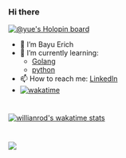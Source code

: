 ### Hi there
[![@yue's Holopin board](https://holopin.io/api/user/board?user=yue)](https://holopin.io/@yue)
- 👋 I’m Bayu Erich 
- 🌱 I’m currently learning: 
  + [Golang](https://golang.org/)
  + [python](https://www.python.org/)
- 📫 How to reach me: [LinkedIn](https://www.linkedin.com/in/bayuerich/)
- [![wakatime](https://wakatime.com/badge/user/b642d58c-7a7f-424c-bf74-8651af920de6.svg)](https://wakatime.com/@b642d58c-7a7f-424c-bf74-8651af920de6)

# 
<!-- [![Top Langs](https://github-readme-stats.vercel.app/api/top-langs/?username=mrdrews-hub&langs_count=8&show_icons=true&theme=radical&hide=html,php,scss)](https://www.github.com/mrdrews-hub/mrdrews-hub) -->
[![willianrod's wakatime stats](https://github-readme-stats.vercel.app/api/wakatime?username=mrdrews)](https://github.com/anuraghazra/github-readme-stats)

#
<a href="https://wakatime.com"><img src="https://wakatime.com/share/@yu_/55c0da7c-33cb-4ca5-8aa0-86827c57b7d3.png" /></a>
